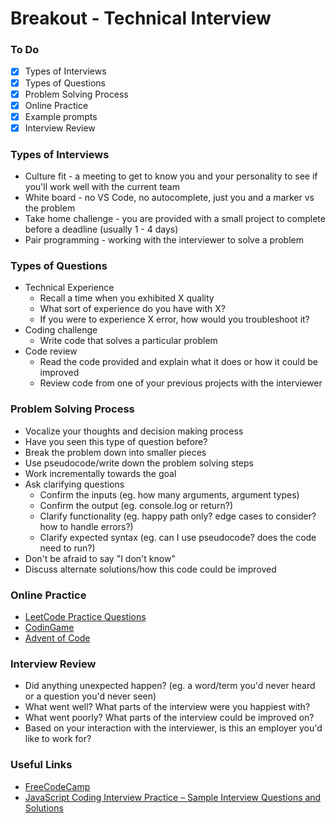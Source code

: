 # Breakout - Technical Interview

### To Do

- [x] Types of Interviews
- [x] Types of Questions
- [x] Problem Solving Process
- [x] Online Practice
- [x] Example prompts
- [x] Interview Review

### Types of Interviews

- Culture fit - a meeting to get to know you and your personality to see if you'll work well with the current team
- White board - no VS Code, no autocomplete, just you and a marker vs the problem
- Take home challenge - you are provided with a small project to complete before a deadline (usually 1 - 4 days)
- Pair programming - working with the interviewer to solve a problem

### Types of Questions

- Technical Experience
  - Recall a time when you exhibited X quality
  - What sort of experience do you have with X?
  - If you were to experience X error, how would you troubleshoot it?
- Coding challenge
  - Write code that solves a particular problem
- Code review
  - Read the code provided and explain what it does or how it could be improved
  - Review code from one of your previous projects with the interviewer

### Problem Solving Process

- Vocalize your thoughts and decision making process
- Have you seen this type of question before?
- Break the problem down into smaller pieces
- Use pseudocode/write down the problem solving steps
- Work incrementally towards the goal
- Ask clarifying questions
  - Confirm the inputs (eg. how many arguments, argument types)
  - Confirm the output (eg. console.log or return?)
  - Clarify functionality (eg. happy path only? edge cases to consider? how to handle errors?)
  - Clarify expected syntax (eg. can I use pseudocode? does the code need to run?)
- Don't be afraid to say "I don't know"
- Discuss alternate solutions/how this code could be improved

### Online Practice

- [LeetCode Practice Questions](https://leetcode.com/problemset/all/)
- [CodinGame](https://www.codingame.com/start)
- [Advent of Code](https://adventofcode.com/)

### Interview Review

- Did anything unexpected happen? (eg. a word/term you'd never heard or a question you'd never seen)
- What went well? What parts of the interview were you happiest with?
- What went poorly? What parts of the interview could be improved on?
- Based on your interaction with the interviewer, is this an employer you'd like to work for?

### Useful Links

- [FreeCodeCamp](https://www.freecodecamp.org/)
- [JavaScript Coding Interview Practice – Sample Interview Questions and Solutions](https://www.freecodecamp.org/news/javascript-coding-interview-practice/)
